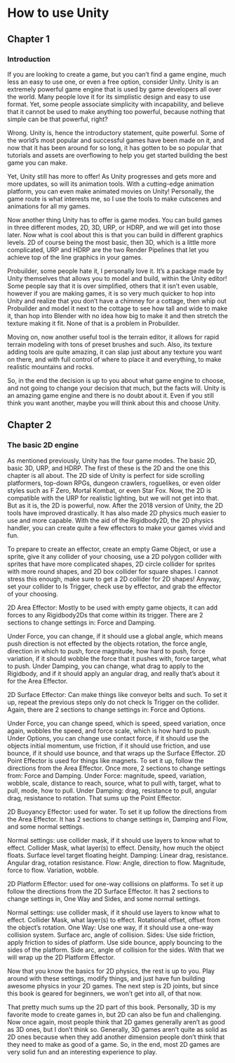 # How to use Unity



## Chapter 1


### Introduction


If you are looking to create a game, but you can’t find a game engine, much less an easy to use one, or even a free option, consider Unity. Unity is an extremely powerful game engine that is used by game developers all over the world. Many people love it for its simplistic design and easy to use format. Yet, some people associate simplicity with incapability, and believe that it cannot be used to make anything too powerful, because nothing that simple can be that powerful, right? 


Wrong. Unity is, hence the introductory statement, quite powerful. Some of the world’s most popular and successful games have been made on it, and now that it has been around for so long, it has gotten to be so popular that tutorials and assets are overflowing to help you get started building the best game you can make.


Yet, Unity still has more to offer! As Unity progresses and gets more and more updates, so will its animation tools. With a cutting-edge animation platform, you can even make animated movies on Unity! Personally, the game route is what interests me, so I use the tools to make cutscenes and animations for all my games.


Now another thing Unity has to offer is game modes. You can build games in three different modes, 2D, 3D, URP, or HDRP, and we will get into those later. Now what is cool about this is that you can build in different graphics levels. 2D of course being the most basic, then 3D, which is a little more complicated, URP and HDRP are the two Render Pipelines that let you achieve top of the line graphics in your games.


Probuilder, some people hate it, I personally love it. It’s a package made by Unity themselves that allows you to model and build, within the Unity editor! Some people say that it is over simplified, others that it isn’t even usable, however if you are making games, it is so very much quicker to hop into Unity and realize that you don’t have a chimney for a cottage, then whip out Probuilder and model it next to the cottage to see how tall and wide to make it, than hop into Blender with no idea how big to make it and then stretch the texture making it fit. None of that is a problem in Probuilder.


Moving on, now another useful tool is the terrain editor, it allows for rapid terrain modeling with tons of preset brushes and such. Also, its texture adding tools are quite amazing, it can slap just about any texture you want on there, and with full control of where to place it and everything, to make realistic mountains and rocks.


So, in the end the decision is up to you about what game engine to choose, and not going to change your decision that much, but the facts will. Unity is an amazing game engine and there is no doubt about it. Even if you still think you want another, maybe you will think about this and choose Unity. 








## Chapter 2


### The basic 2D engine


As mentioned previously, Unity has the four game modes. The basic 2D, basic 3D, URP, and HDRP. The first of these is the 2D and the one this chapter is all about.
The 2D side of Unity is perfect for side scrolling platformers, top-down RPGs, dungeon crawlers, roguelikes, or even older styles such as F Zero, Mortal Kombat, or even Star Fox.
Now, the 2D is compatible with the URP for realistic lighting, but we will not get into that. But as it is, the 2D is powerful, now. After the 2018 version of Unity, the 2D tools have improved drastically. It has also made 2D physics much easier to use and more capable.
With the aid of the Rigidbody2D, the 2D physics handler, you can create quite a few effectors to make your games vivid and fun.


To prepare to create an effector, create an empty Game Object, or use a sprite, give it any collider of your choosing, use a 2D polygon collider with sprites that have more complicated shapes, 2D circle collider for sprites with more round shapes, and 2D box collider for square shapes. I cannot stress this enough, make sure to get a 2D collider for 2D shapes! Anyway, set your collider to Is Trigger, check use by effector, and grab the effector of your choosing.


2D Area Effector: Mostly to be used with empty game objects, it can add forces to any Rigidbody2Ds that come within its trigger. There are 2 sections to change settings in: Force and Damping.


Under Force, you can change, if it should use a global angle, which means push direction is not effected by the objects rotation, the force angle, direction in which to push, force magnitude, how hard to push, force variation, if it should wobble the force that it pushes with, force target, what to push. Under Damping, you can change, what drag to apply to the Rigidbody, and if it should apply an angular drag, and really that’s about it for the Area Effector.


2D Surface Effector: Can make things like conveyor belts and such. To set it up, repeat the previous steps only do not check Is Trigger on the collider. Again, there are 2 sections to change settings in: Force and Options.


Under Force, you can change speed, which is speed, speed variation, once again, wobbles the speed, and force scale, which is how hard to push. Under Options, you can change use contact force, if it should use the objects initial momentum, use friction, if it should use friction, and use bounce, if it should use bounce, and that wraps up the Surface Effector.
2D Point Effector is used for things like magnets. To set it up, follow the directions from the Area Effector. Once more, 2 sections to change settings from: Force and Damping.
Under Force: magnitude, speed, variation, wobble, scale, distance to reach, source, what to pull with, target, what to pull, mode, how to pull. Under Damping: drag, resistance to pull, angular drag, resistance to rotation. That sums up the Point Effector.


2D Buoyancy Effector: used for water. To set it up follow the directions from the Area Effector. It has 2 sections to change settings in, Damping and Flow, and some normal settings.


Normal settings: use collider mask, if it should use layers to know what to effect. Collider Mask, what layer(s) to effect. Density, how much the object floats. Surface level target floating height. Damping: Linear drag, resistance. Angular drag, rotation resistance. Flow: Angle, direction to flow. Magnitude, force to flow. Variation, wobble.


2D Platform Effector: used for one-way collisions on platforms. To set it up follow the directions from the 2D Surface Effector. It has 2 sections to change settings in, One Way and Sides, and some normal settings.


Normal settings: use collider mask, if it should use layers to know what to effect. Collider Mask, what layer(s) to effect. Rotational offset, offset from the object’s rotation. One Way: Use one way, if it should use a one-way collision system. Surface arc, angle of collision. Sides: Use side friction, apply friction to sides of platform. Use side bounce, apply bouncing to the sides of the platform. Side arc, angle of collision for the sides. With that we will wrap up the 2D Platform Effector.


Now that you know the basics for 2D physics, the rest is up to you. Play around with these settings, modify things, and just have fun building awesome physics in your 2D games. The next step is 2D joints, but since this book is geared for beginners, we won’t get into all, of that now. 


That pretty much sums up the 2D part of this book. Personally, 3D is my favorite mode to create games in, but 2D can also be fun and challenging. Now once again, most people think that 2D games generally aren’t as good as 3D ones, but I don’t think so. Generally, 3D games aren’t quite as solid as 2D ones because when they add another dimension people don’t think that they need to make as good of a game. So, in the end, most 2D games are very solid fun and an interesting experience to play.



